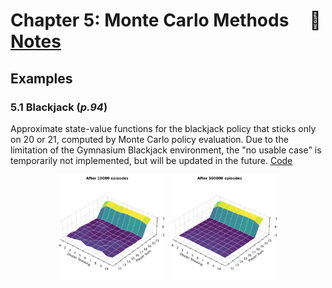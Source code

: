# **Chapter 5: Monte Carlo Methods** &nbsp; &nbsp; :link: [Notes](./%5BNOTES%5DCH_5.pdf)

## Examples

### 5.1 Blackjack (*p.94*)

Approximate state-value functions for the blackjack policy that sticks only on 20
or 21, computed by Monte Carlo policy evaluation. Due to the limitation of the Gymnasium Blackjack environment, the "no usable case" is temporarily not implemented, but will be updated in the future. [Code](./example_5_1_blackjack.py)
<p align="center">
    <img src='./plots/example_5_1/10000_episodes.png' width=35%>
    <img src='./plots/example_5_1/500000_episodes.png' width=35%>
</p>